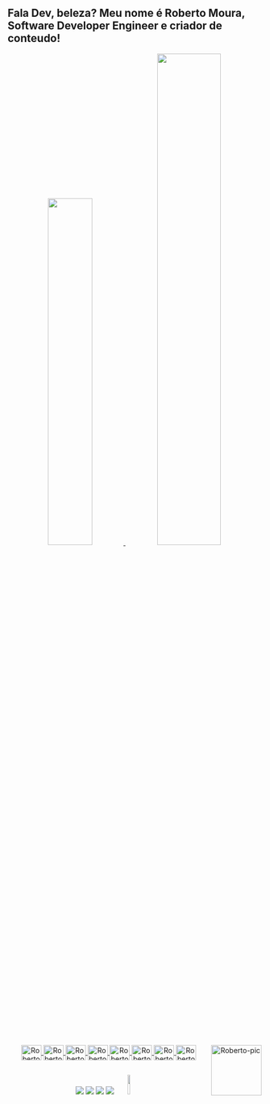 
## Fala Dev, beleza? Meu nome é Roberto Moura, Software Developer Engineer e criador de conteudo!
<div align="center">
  <a href="https://github.com/robert1802">
  <img height="42%" src="https://github-readme-stats.vercel.app/api?username=robert1802&show_icons=true&theme=prussian&include_all_commits=true&count_private=true"/>
  <img height="50%" src="https://github-readme-stats.vercel.app/api/top-langs/?username=robert1802&layout=compact&langs_count=7&theme=prussian"/>
</div>
<div align="center" style="display: inline_block"><br>
  <img align="center" alt="Roberto-CSharp" height="30" width="40" src="https://cdn.jsdelivr.net/gh/devicons/devicon/icons/csharp/csharp-original.svg" />
  <img align="center" alt="Roberto-Go" height="30" width="40" src="https://cdn.jsdelivr.net/gh/devicons/devicon/icons/go/go-original-wordmark.svg" />
  <img align="center" alt="Roberto-PostgreSQL" height="30" width="40" src="https://cdn.jsdelivr.net/gh/devicons/devicon/icons/postgresql/postgresql-original.svg" />
  <img align="center" alt="Roberto-MySQL" height="30" width="40" src="https://cdn.jsdelivr.net/gh/devicons/devicon/icons/mysql/mysql-original.svg" />
         
  <img align="center" alt="Roberto-React" height="30" width="40" src="https://cdn.jsdelivr.net/gh/devicons/devicon/icons/react/react-original.svg">
  <img align="center" alt="Roberto-JS" height="30" width="40" src="https://cdn.jsdelivr.net/gh/devicons/devicon/icons/javascript/javascript-original.svg">
  <img align="center" alt="Roberto-HTML" height="30" width="40" src="https://cdn.jsdelivr.net/gh/devicons/devicon/icons/html5/html5-original.svg">
  <img align="center" alt="Roberto-CSS" height="30" width="40" src="https://cdn.jsdelivr.net/gh/devicons/devicon/icons/css3/css3-original.svg">
  
  <img align="right" alt="Roberto-pic" height="100" src='https://avataaars.io/?avatarStyle=Circle&topType=ShortHairTheCaesar&accessoriesType=Blank&hairColor=Black&facialHairType=BeardLight&facialHairColor=Black&clotheType=Hoodie&clotheColor=Black&eyeType=Default&eyebrowType=Default&mouthType=Default&skinColor=Light'/>
  
  ##
 
<div align="center"> 
  <a href="https://www.youtube.com/channel/UCcvT-PkQSkPdZ-uSmNAdA6Q" target="_blank"><img src="https://img.shields.io/badge/YouTube-FF0000?style=for-the-badge&logo=youtube&logoColor=white" target="_blank"></a>
  <a href="https://www.instagram.com/dev.robert/" target="_blank"><img src="https://img.shields.io/badge/-Instagram-%23E4405F?style=for-the-badge&logo=instagram&logoColor=white" target="_blank"></a>
  <a href = "mailto:roblm_@hotmail.com"><img src="https://img.shields.io/badge/-Gmail-%23333?style=for-the-badge&logo=gmail&logoColor=white" target="_blank"></a>
  <a href="https://www.linkedin.com/in/roberto-moura-3473206a/" target="_blank"><img src="https://img.shields.io/badge/-LinkedIn-%230077B5?style=for-the-badge&logo=linkedin&logoColor=white" target="_blank"></a> 
  <img height="10%" width="10%" class="animated-gif" src="https://github.com/SP-XD/SP-XD/blob/main/images/dino_rounded.gif?raw=true">
</div>

